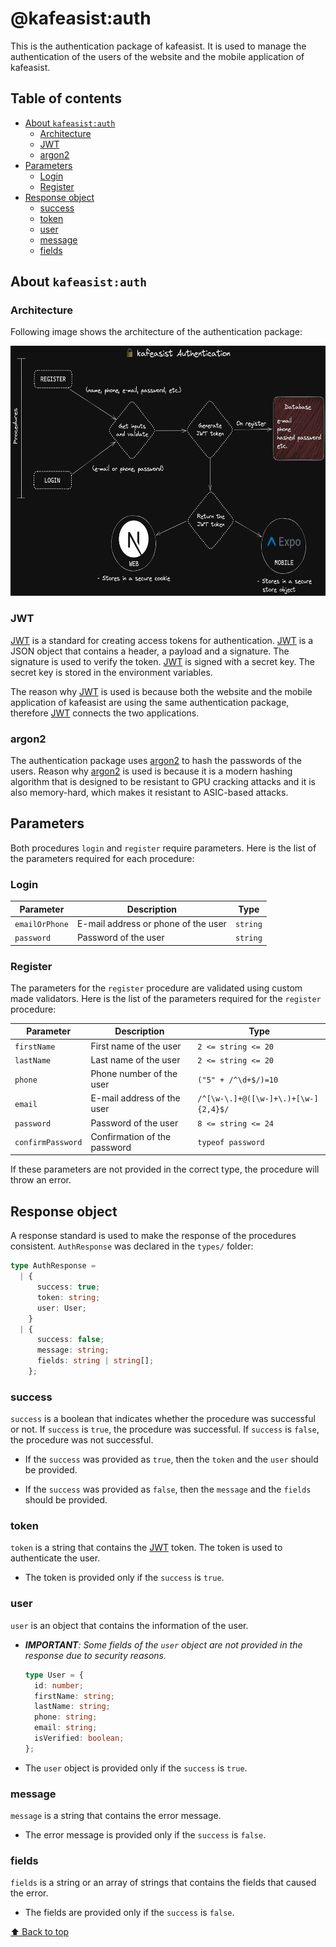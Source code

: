 # @kafeasist:auth

This is the authentication package of kafeasist. It is used to manage the authentication of the users of the website and the mobile application of kafeasist.

## Table of contents

- [About `kafeasist:auth`](#about-kafeasistauth)
  - [Architecture](#architecture)
  - [JWT](#jwt)
  - [argon2](#argon2)
- [Parameters](#parameters)
  - [Login](#login)
  - [Register](#register)
- [Response object](#response-object)
  - [success](#success)
  - [token](#token)
  - [user](#user)
  - [message](#message)
  - [fields](#fields)

## About `kafeasist:auth`

### Architecture

Following image shows the architecture of the authentication package:

<p align="center">
	<img src="./assets/authentication.png" alt="Architecture" height=400>
</p>

### JWT

[JWT](https://jwt.io/) is a standard for creating access tokens for authentication. [JWT](https://jwt.io/) is a JSON object that contains a header, a payload and a signature. The signature is used to verify the token. [JWT](https://jwt.io/) is signed with a secret key. The secret key is stored in the environment variables.

The reason why [JWT](https://jwt.io/) is used is because both the website and the mobile application of kafeasist are using the same authentication package, therefore [JWT](https://jwt.io/) connects the two applications.

### argon2

The authentication package uses [argon2](https://www.npmjs.com/package/argon2) to hash the passwords of the users. Reason why [argon2](https://www.npmjs.com/package/argon2) is used is because it is a modern hashing algorithm that is designed to be resistant to GPU cracking attacks and it is also memory-hard, which makes it resistant to ASIC-based attacks.

## Parameters

Both procedures `login` and `register` require parameters. Here is the list of the parameters required for each procedure:

### Login

| Parameter      | Description                         | Type     |
| -------------- | ----------------------------------- | -------- |
| `emailOrPhone` | E-mail address or phone of the user | `string` |
| `password`     | Password of the user                | `string` |

### Register

The parameters for the `register` procedure are validated using custom made validators. Here is the list of the parameters required for the `register` procedure:

| Parameter         | Description                  | Type                                 |
| ----------------- | ---------------------------- | ------------------------------------ |
| `firstName`       | First name of the user       | `2 <= string <= 20`                  |
| `lastName`        | Last name of the user        | `2 <= string <= 20`                  |
| `phone`           | Phone number of the user     | `("5" + /^\d+$/)=10`                 |
| `email`           | E-mail address of the user   | `/^[\w-\.]+@([\w-]+\.)+[\w-]{2,4}$/` |
| `password`        | Password of the user         | `8 <= string <= 24`                  |
| `confirmPassword` | Confirmation of the password | `typeof password`                    |

If these parameters are not provided in the correct type, the procedure will throw an error.

## Response object

A response standard is used to make the response of the procedures consistent. `AuthResponse` was declared in the `types/` folder:

```typescript
type AuthResponse =
  | {
      success: true;
      token: string;
      user: User;
    }
  | {
      success: false;
      message: string;
      fields: string | string[];
    };
```

### success

`success` is a boolean that indicates whether the procedure was successful or not. If `success` is `true`, the procedure was successful. If `success` is `false`, the procedure was not successful.

- If the `success` was provided as `true`, then the `token` and the `user` should be provided.

- If the `success` was provided as `false`, then the `message` and the `fields` should be provided.

### token

`token` is a string that contains the [JWT](https://jwt.io/) token. The token is used to authenticate the user.

- The token is provided only if the `success` is `true`.

### user

`user` is an object that contains the information of the user.

- _**IMPORTANT**: Some fields of the `user` object are not provided in the response due to security reasons._

  ```typescript
  type User = {
    id: number;
    firstName: string;
    lastName: string;
    phone: string;
    email: string;
    isVerified: boolean;
  };
  ```

- The `user` object is provided only if the `success` is `true`.

### message

`message` is a string that contains the error message.

- The error message is provided only if the `success` is `false`.

### fields

`fields` is a string or an array of strings that contains the fields that caused the error.

- The fields are provided only if the `success` is `false`.

[⬆ Back to top](#table-of-contents)
